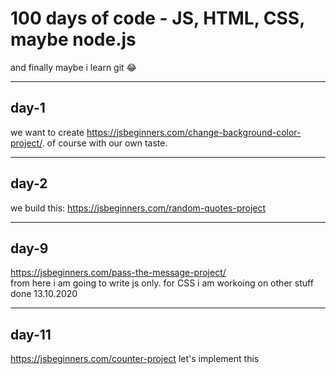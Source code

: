 # 100 days of code - JS, HTML, CSS, maybe node.js

and finally maybe i learn git 😂

***
## day-1  

we want to create https://jsbeginners.com/change-background-color-project/.
of course with our own taste. 

***
## day-2  
we build this:
https://jsbeginners.com/random-quotes-project

***
## day-9  
https://jsbeginners.com/pass-the-message-project/  
from here i am going to write js only. for CSS i am workoing on other stuff  
done 13.10.2020  

***
## day-11 
https://jsbeginners.com/counter-project
let's implement this